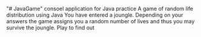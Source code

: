 "# JavaGame" consoel application for Java practice
A game of random life distribution using Java 
You have entered a joungle. Depending on your answers the game assigns you a random number of lives and thus you may survive the joungle.
Play to find out
